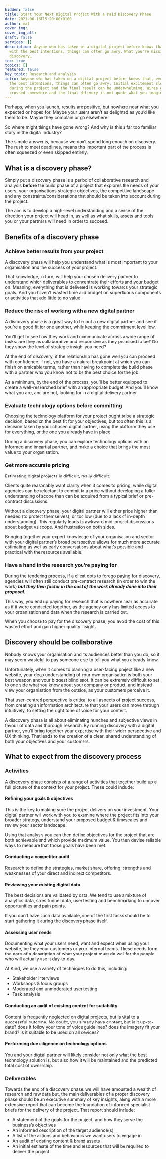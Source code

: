 ```yaml
---
hidden: false
title: Start Your Next Digital Project With a Paid Discovery Phase
date: 2021-06-16T15:20:00+0100
author: mat
cover_img: 
cover_img_alt: 
draft: false
services: []
description: Anyone who has taken on a digital project before knows that, even
  with the best intentions, things can often go awry. What you're missing is a
  discovery…
toc: true
topics: []
featured: false
key_topic: Research and analysis
intro: Anyone who has taken on a digital project before knows that, even with
  the best intentions, things can often go awry. Initial excitement slowly fades
  during the project and the final result can be underwhelming. Wires got
  crossed somewhere and the final delivery is not quote what you imagined.
---
```


<p>Perhaps, when you launch, results are positive, but nowhere near what you expected or hoped for. Maybe your users aren’t as delighted as you’d like them to be. Maybe they complain or go elsewhere.</p>
<p>So where might things have gone wrong? And why is this a far too familiar story in the digital industry?</p>
<p>The simple answer is, because we don’t spend long enough on discovery. The rush to meet deadlines, means this important part of the process is often squeezed or even skipped entirely.</p>
<h2>What is a discovery phase?</h2>
<p>Simply put a discovery phase is a period of collaborative research and analysis <strong>before</strong> the build phase of a project that explores the needs of your users, your organisations strategic objectives, the competitive landscape and any constraints/​considerations that should be taken into account during the project.</p>
<p>The aim is to develop a high-level understanding and a sense of the direction your project will head in, as well as what skills, assets and tools you or your partners will need in order to succeed.</p>
<h2>Benefits of a discovery phase</h2>
<h3>Achieve better results from your project</h3>
<p>A discovery phase will help you understand what is most important to your organisation and the success of your project.</p>
<p>That knowledge, in turn, will help your chosen delivery partner to understand which deliverables to concentrate their efforts and your budget on. Meaning, everything that is delivered is working towards your strategic goals. And you haven’t wasted time and budget on superfluous components or activities that add little to no value.</p>
<h3>Reduce the risk of working with a new digital partner</h3>
<p>A discovery phase is a great way to try out a new digital partner and see if you’re a good fit for one another, while keeping the commitment level low.</p>
<p>You’ll get to see how they work and communicate across a wide range of tasks: are they as collaborative and responsive as they promised to be? Do they show the level of strategic insight you need?</p>
<p>At the end of discovery, if the relationship has gone well you can proceed with confidence. If not, you have a natural breakpoint at which you can finish on amicable terms, rather than having to complete the build phase with a partner who you know not to be the best choice for the job.</p>
<p>As a minimum, by the end of the process, you’ll be better equipped to create a well-researched brief with an appropriate budget. And you’ll know what you are, and are not, looking for in a digital delivery partner.</p>
<h3>Evaluate technology options before committing</h3>
<p>Choosing the technology platform for your project ought to be a strategic decision, based on the best fit for your objectives, but too often this is a decision taken by your chosen digital partner, using the platform they use for everything, or the one you already have in place.</p>
<p>During a discovery phase, you can explore technology options with an informed and impartial partner, and make a choice that brings the most value to your organisation.</p>
<h3>Get more accurate pricing</h3>
<p>Estimating digital projects is difficult, really difficult.</p>
<p>Clients quite reasonably want clarity when it comes to pricing, while digital agencies can be reluctant to commit to a price without developing a fuller understanding of scope than can be acquired from a typical brief or pre-contract discussions.</p>
<p>Without a discovery phase, your digital partner will either price higher than needed (to protect themselves), or too low (due to a lack of in-depth understanding). This regularly leads to awkward mid-project discussions about budget vs scope. And frustration on both sides.</p>
<p>Bringing together your expert knowledge of your organisation and sector with your digital partner’s broad perspective allows for much more accurate estimating as well as early conversations about what’s possible and practical with the resources available.</p>
<h3>Have a hand in the research you’re paying for</h3>
<p>During the tendering process, if a client opts to forego paying for discovery, agencies will often still conduct pre-contract research (in order to win the work) <strong><em>but they then factor in the cost of the work already done into their proposal</em>.</strong></p>
<p>This way, you end up paying for research that is nowhere near as accurate as if it were conducted together, as the agency only has limited access to your organisation and data when the research is carried out.</p>
<p>When you choose to pay for the discovery phase, you avoid the cost of this wasted effort and gain higher quality insight.</p>
<h2>Discovery should be collaborative</h2>
<p>Nobody knows your organisation and its audiences better than you do, so it may seem wasteful to pay someone else to tell you what you already know.</p>
<p>Unfortunately, when it comes to planning a user-facing project like a new website, your deep understanding of your own organisation is both your best weapon and your biggest blind spot. It can be extremely difficult to set to one side what you know about your company or product, and instead view your organisation from the outside, as your customers perceive it.</p>
<p>That user-centred perspective is critical to all aspects of project success, from creating an information architecture that your users can move through intuitively, to setting the right tone of voice for your content.</p>
<p>A discovery phase is all about eliminating hunches and subjective views in favour of data and thorough research. By running discovery with a digital partner, you’ll bring together your expertise with their wider perspective and UX thinking. That leads to the creation of a clear, shared understanding of both your objectives and your customers.</p>
<h2>What to expect from the discovery process</h2>
<h3>Activities</h3>
<p>A discovery phase consists of a range of activities that together build up a full picture of the context for your project. These could include:</p>
<h4>Refining your goals <span class="amp">&amp;</span> objectives</h4>
<p>This is the key to making sure the project delivers on your investment. Your digital partner will work with you to examine where the project fits into your broader strategy, understand your proposed budget <span class="amp">&amp;</span> timescales and review your sector landscape.</p>
<p>Using that analysis you can then define objectives for the project that are both achievable and which provide maximum value. You then devise reliable ways to measure that those goals have been met.</p>
<h4>Conducting a competitor audit</h4>
<p>Research to define the strategies, market share, offering, strengths and weaknesses of your direct and indirect competitors.</p>
<h4>Reviewing your existing digital data</h4>
<p>The best decisions are validated by data. We tend to use a mixture of analytics data, sales funnel data, user testing and benchmarking to uncover opportunities and pain points.</p>
<p>If you don’t have such data available, one of the first tasks should be to start gathering it during the discovery phase itself.</p>
<h4>Assessing user needs</h4>
<p>Documenting what your users need, want and expect when using your website, be they your customers or your internal teams. These needs form the core of a description of what your project must do well for the people who will actually use it day‑to‑day.</p>
<p>At Kind, we use a variety of techniques to do this, including:</p>
<ul><li>Stakeholder interviews</li>
<li>Workshops <span class="amp">&amp;</span> focus groups</li>
<li>Moderated and unmoderated user testing</li>
<li>Task analysis</li>
</ul><h4>Conducting an audit of existing content for suitability</h4>
<p>Content is frequently neglected on digital projects, but is vital to a successful outcome. No doubt, you already have content, but is it up-to-date? does it follow your tone of voice guidelines? does the imagery fit your brand? is it suitable to be used on all devices?</p>
<h4>Performing due diligence on technology options</h4>
<p>You and your digital partner will likely consider not only what the best technology solution is, but also how it will be maintained and the predicted total cost of ownership.</p>
<h3>Deliverables</h3>
<p>Towards the end of a discovery phase, we will have amounted a wealth of research and raw data but, the main deliverables of a proper discovery phase should be an executive summary of key insights, along with a more extensive report that can become the foundation of informed specialist briefs for the delivery of the project. That report should include:</p>
<ul><li>A statement of the goals for the project, and how they serve the business’s objectives</li>
<li>An informed description of the target audience(s)</li>
<li>A list of the actions and behaviours we want users to engage in</li>
<li>An audit of existing content <span class="amp">&amp;</span> brand assets</li>
<li>An initial estimate of the time and resources that will be required to deliver the project</li></ul>
